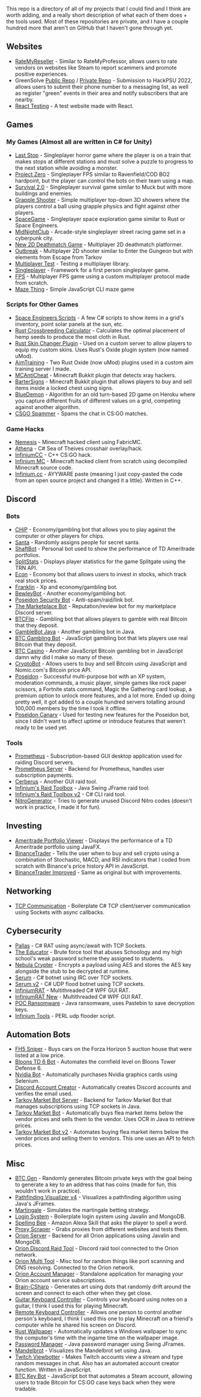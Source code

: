 This repo is a directory of all of my projects that I could find and I think are worth adding, and a really short description of what each of them does + the tools used.
Most of these repositories are private, and I have a couple hundred more that aren't on GitHub that I haven't gone through yet.

## Websites
- [RateMyReseller](https://github.com/jchernin4/Reseller-Website) - Similar to RateMyProfessor, allows users to rate vendors on websites like Steam to report scammers and promote positive experiences.
- GreenSolve [Public Repo](https://github.com/jchernin4/GreenSolve-HackPSU2022) / [Private Repo](https://github.com/jchernin4/GreenSolve-HackPSU2022-Original) - Submission to HackPSU 2022, allows users to submit their phone number to a messaging list, as well as register "green" events in their area and notify subscribers that are nearby.
- [React Testing](https://github.com/jchernin4/react-testing) - A test website made with React.

## Games
### My Games (Almost all are written in C# for Unity)
- [Last Stop](https://github.com/jchernin4/Last-Stop) - Singleplayer horror game where the player is on a train that makes stops at different stations and must solve a puzzle to progress to the next station while avoiding a monster.
- [Project Zero](https://github.com/jchernin4/Project-Zero) - Singleplayer FPS similar to Ravenfield/COD BO2 hardpoint, but the player can control the bots on their team using a map.
- [Survival 2.0](https://github.com/jchernin4/Survival-2.0) - Singleplayer survival game similar to Muck but with more buildings and enemies.
- [Grapple Shooter](https://github.com/jchernin4/GrappleShooter) - Simple multiplayer top-down 3D showers where the players control a ball using grapple physics and fight against other players.
- [SpaceGame](https://github.com/jchernin4/SpaceGame) - Singleplayer space exploration game similar to Rust or Space Engineers.
- [MidNightClub](https://github.com/jchernin4/MidNightClub) - Arcade-style singleplayer street racing game set in a cyberpunk city.
- [New 2D Deathmatch Game](https://github.com/jchernin4/New-2D-Deathmatch-Game) - Multiplayer 2D deathmatch platformer.
- [Outbreak](https://github.com/jchernin4/Outbreak) - Multiplayer 2D shooter similar to Enter the Gungeon but with elements from Escape from Tarkov
- [Multiplayer Test](https://github.com/jchernin4/Multiplayer-Test) - Testing a multiplayer library.
- [Singleplayer](https://github.com/jchernin4/Singleplayer) - Framework for a first person singleplayer game.
- [FPS](https://github.com/jchernin4/FPS) - Multiplayer FPS game using a custom multiplayer protocol made from scratch.
- [Maze Thing](https://github.com/jchernin4/Maze-Thing) - Simple JavaScript CLI maze game
### Scripts for Other Games
- [Space Engineers Scripts](https://github.com/jchernin4/Space-Engineers-Scripts) - A few C# scripts to show items in a grid's inventory, point solar panels at the sun, etc.
- [Rust Crossbreeding Calculator](https://github.com/jchernin4/Rust-Crossbreeding-Calculator) - Calculates the optimal placement of hemp seeds to produce the most cloth in Rust.
- [Rust Skin Changer Plugin](https://github.com/jchernin4/Rust-Skin-Changer-Plugin) - Used on a custom server to allow players to equip my custom skins. Uses Rust's Oxide plugin system (now named uMod).
- [AimTraining](https://github.com/jchernin4/AimTraining) - Two Rust Oxide (now uMod) plugins used in a custom aim training server I made.
- [MCAntiCheat](https://github.com/jchernin4/MCAntiCheat) - Minecraft Bukkit plugin that detects xray hackers.
- [BarterSigns](https://github.com/jchernin4/BarterSigns) - Minecraft Bukkit plugin that allows players to buy and sell items inside a locked chest using signs.
- [BlueDemon](https://github.com/jchernin4/BlueDemon) - Algorithm for an old turn-based 2D game on Heroku where you capture different fruits of different values on a grid, competing against another algorithm.
- [CSGO Spammer](https://github.com/jchernin4/CSGO-Spammer) - Spams the chat in CS:GO matches.
### Game Hacks
- [Nemesis](https://github.com/jchernin4/Nemesis) - Minecraft hacked client using FabricMC.
- [Athena](https://github.com/jchernin4/Athena) - C# Sea of Theives crosshair overlay/hack.
- [InfiniumCC](https://github.com/jchernin4/InfiniumCC) - C++ CS:GO hack.
- [Infinium MC](https://github.com/jchernin4/InfiniumMC) - Minecraft hacked client from scratch using decompiled Minecraft source code.
- [Infinium.cc](https://github.com/jchernin4/Infinium.cc) - AYYWARE paste (meaning I just copy-pasted the code from an open source project and changed it a little). Written in C++.

## Discord
### Bots
- [CHiP](https://github.com/jchernin4/CHiP) - Economy/gambling bot that allows you to play against the computer or other players for chips.
- [Santa](https://github.com/jchernin4/Santa) - Randomly assigns people for secret santa.
- [ShaftBot](https://github.com/jchernin4/ShaftBot) - Personal bot used to show the performance of TD Ameritrade portfolios.
- [SplitStats](https://github.com/jchernin4/SplitStats) - Displays player statistics for the game Splitgate using the TRN API.
- [Econ](https://github.com/jchernin4/Econ) - Economy bot that allows users to invest in stocks, which track real stock prices.
- [Franklin](https://github.com/jchernin4/Franklin) - Xp and economy/gambling bot.
- [BewleyBot](https://github.com/jchernin4/BewelyBot) - Another economy/gambling bot.
- [Poseidon Security Bot](https://github.com/jchernin4/PoseidonSecurityBot) - Anti-spam/raid/link bot.
- [The Marketplace Bot](https://github.com/jchernin4/TheMarketplaceBot) - Reputation/review bot for my marketplace Discord server.
- [BTCFlip](https://github.com/jchernin4/BTCFlip) - Gambling bot that allows players to gamble with real Bitcoin that they deposit.
- [GambleBot Java](https://github.com/jchernin4/GambleBotJava) - Another gambling bot in Java.
- [BTC Gambling Bot](https://github.com/jchernin4/BTC-Gambling-Bot) - JavaScript gambling bot that lets players use real Bitcoin that they deposit.
- [BTC Casino](https://github.com/jchernin4/BTCCasino) - Another JavaScript Bitcoin gambling bot in JavaScript damn why did I make so many of these.
- [CryptoBot](https://github.com/jchernin4/CryptoBot) - Allows users to buy and sell Bitcoin using JavaScript and Nomic.com's Bitcoin price API.
- [Poseidon](https://github.com/jchernin4/Poseidon) - Successful multi-purpose bot with an XP system, moderation commands, a music player, simple games like rock paper scissors, a Fortnite stats command, Magic the Gathering card lookup, a premium option to unlock more features, and a lot more. Ended up doing pretty well, it got added to a couple hundred servers totalling around 100,000 members by the time I took it offline.
- [Poseidon Canary](https://github.com/jchernin4/Poseidon-Canary) - Used for testing new features for the Poseidon bot, since I didn't want to affect uptime or introduce features that weren't ready to be used yet.
### Tools
- [Prometheus](https://github.com/jchernin4/prometheus) - Subscription-based GUI desktop application used for raiding Discord servers.
- [Prometheus Server](https://github.com/jchernin4/PrometheusServer) - Backend for Prometheus, handles user subscription payments.
- [Cerberus](https://github.com/jchernin4/Cerberus) - Another GUI raid tool.
- [Infinium's Raid Toolbox](https://github.com/jchernin4/Infiniums-Raid-Toolbox) - Java Swing JFrame raid tool.
- [Infinium's Raid Toolbox v2](https://github.com/jchernin4/Infiniums-Raid-Toolbox-V2) - C# CLI raid tool.
- [NitroGenerator](https://github.com/jchernin4/NitroGenerator) - Tries to generate unused Discord Nitro codes (doesn't work in practice, I made it for fun).

## Investing
- [Ameritrade Portfolio Viewer](https://github.com/jchernin4/AmeritradePortfolioViewer) - Displays the performance of a TD Ameritrade portfolio using JavaFX.
- [BinanceTrader](https://github.com/jchernin4/BinanceTrader) - Tells the user when to buy and sell crypto using a combination of Stochastic, MACD, and RSI indicators that I coded from scratch with Binance's price history API in JavaScript.
- [BinanceTrader Improved](https://github.com/jchernin4/BinanceTrader-Improved) - Same as original but with improvements.

## Networking
- [TCP Communication](https://github.com/jchernin4/TcpCommunication) - Boilerplate C# TCP client/server communication using Sockets with async callbacks.

## Cybersecurity
- [Pallas](https://github.com/jchernin4/Pallas) - C# RAT using async/await with TCP Sockets.
- [The Educator](https://github.com/jchernin4/TheEducator) - Brute force tool that abuses Schoology and my high school's weak password scheme they assigned to students.
- [Nebula Crypter](https://github.com/jchernin4/Nebula-Crypter) - Encrypts a payload using AES and stores the AES key alongside the stub to be decrypted at runtime.
- [Serum](https://github.com/jchernin4/Serum) - C# botnet using IRC over TCP sockets.
- [Serum v2](https://github.com/jchernin4/Serum-V2) - C# UDP flood botnet using TCP sockets.
- [InfiniumRAT](https://github.com/jchernin4/InfiniumRAT) - Multithreaded C# WPF GUI RAT.
- [InfiniumRAT New](https://github.com/jchernin4/InfiniumRAT-NEW) - Multithreaded C# WPF GUI RAT.
- [POC Ransomware](https://github.com/jchernin4/POC-Ransomware) - Java ransomware, uses Pastebin to save decryption keys.
- [Infinium Tools](https://github.com/jchernin4/Infinium-Tools) - PERL udp flooder script.

## Automation Bots
- [FH5 Sniper](https://github.com/jchernin4/FH5Sniper) - Buys cars on the Forza Horizon 5 auction house that were listed at a low price.
- [Bloons TD 6 Bot](https://github.com/jchernin4/BloonsTD6Bot) - Automates the cornfield level on Bloons Tower Defense 6.
- [Nvidia Bot](https://github.com/jchernin4/Nvidia-Bot) - Automatically purchases Nvidia graphics cards using Selenium.
- [Discord Account Creator](https://github.com/jchernin4/DiscordAccountCreator) - Automatically creates Discord accounts and verifies the email used.
- [Tarkov Market Bot Server](https://github.com/jchernin4/Tarkov-Market-Bot-Server) - Backend for Tarkov Market Bot that manages subscriptions using TCP sockets in Java.
- [Tarkov Market Bot](https://github.com/jchernin4/Tarkov-Market-Bot) - Automatically buys flea market items below the vendor prices and sells them to the vendor. Uses OCR in Java to retrieve prices.
- [Tarkov Market Bot v2](https://github.com/jchernin4/Tarkov-Market-Bot-v2) - Automates buying flea market items below the vendor prices and selling them to vendors. This one uses an API to fetch prices.

## Misc
- [BTC Gen](https://github.com/jchernin4/btc-gen) - Randomly generates Bitcoin private keys with the goal being to generate a key to an address that has coins (made for fun, this wouldn't work in practice).
- [Pathfinding Visualizer v4](https://github.com/jchernin4/Pathfinding-Visualizer-V4) - Visualizes a pathfinding algorithm using Java's JFrames.
- [Martingale](https://github.com/jchernin4/Martingale) - Simulates the martingale betting strategy.
- [Login System](https://github.com/jchernin4/Login-System) - Boilerplate login system using Javalin and MongoDB.
- [Spelling Bee](https://github.com/jchernin4/Spelling-Bee) - Amazon Alexa Skill that asks the player to spell a word.
- [Proxy Scraper](https://github.com/jchernin4/ProxyScraper) - Grabs proxies from different websites and tests them.
- [Orion Server](https://github.com/jchernin4/Orion-Server) - Backend for all Orion applications using Javalin and MongoDB.
- [Orion Discord Raid Tool](https://github.com/jchernin4/Orion-Discord-Raid-Tool) - Discord raid tool connected to the Orion network.
- [Orion Multi Tool](https://github.com/jchernin4/Orion-Multi-Tool) - Misc tool for random things like port scanning and DNS resolving. Connected to the Orion network.
- [Orion Account Manager](https://github.com/jchernin4/Orion-Account-Manager) - Standalone application for managing your Orion account service subscriptions.
- [Brain-CSharp](https://github.com/jchernin4/Brain-Csharp) - Generates art using dots that randomly drift around the screen and connect to each other when they get close.
- [Guitar Keyboard Controller](https://github.com/jchernin4/Guitar-Keyboard-Controller) - Controls your keyboard using notes on a guitar, I think I used this for playing Minecraft.
- [Remote Keyboard Controller](https://github.com/jchernin4/RemoteKeyboardController) - Allows one person to control another person's keyboard, I think I used this one to play Minecraft on a friend's computer while he shared his screen on Discord.
- [Rust Wallpaper](https://github.com/jchernin4/Rust-Wallpaper) - Automatically updates a Windows wallpaper to sync the computer's time with the ingame time on the wallpaper image.
- [Password Manager](https://github.com/jchernin4/Password-Manager) - Java password manager using Swing JFrames.
- [Mandelbrot](https://github.com/jchernin4/Mandlebrot) - Visualizes the Mandelbrot set using Java.
- [Twitch Viewbotter](https://github.com/jchernin4/Twitch-Viewbotter) - Makes Twitch accounts view a stream and type random messages in chat. Also has an automated account creator function. Written in JavaScript.
- [BTC Key Bot](https://github.com/jchernin4/BTC-Key-Bot) - JavaScript bot that automates a Steam account, allowing users to trade Bitcoin for CS:GO case keys back when they were tradable.